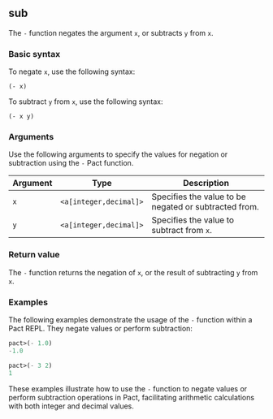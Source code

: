 ## sub
The `-` function negates the argument `x`, or subtracts `y` from `x`.

### Basic syntax

To negate `x`, use the following syntax:

`(- x)`

To subtract `y` from `x`, use the following syntax:

`(- x y)`

### Arguments

Use the following arguments to specify the values for negation or subtraction using the `-` Pact function.

| Argument | Type | Description |
| --- | --- | --- |
| `x` | `<a[integer,decimal]>` | Specifies the value to be negated or subtracted from. |
| `y` | `<a[integer,decimal]>` | Specifies the value to subtract from `x`. |

### Return value

The `-` function returns the negation of `x`, or the result of subtracting `y` from `x`.

### Examples

The following examples demonstrate the usage of the `-` function within a Pact REPL. They negate values or perform subtraction:

```lisp
pact>(- 1.0)
-1.0
```

```lisp
pact>(- 3 2)
1
```

These examples illustrate how to use the `-` function to negate values or perform subtraction operations in Pact, facilitating arithmetic calculations with both integer and decimal values.
